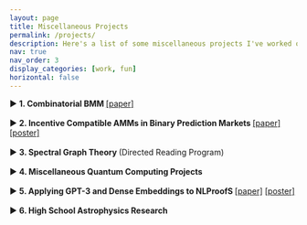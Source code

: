 ```yaml
---
layout: page
title: Miscellaneous Projects
permalink: /projects/
description: Here's a list of some miscellaneous projects I've worked on. 
nav: true
nav_order: 3
display_categories: [work, fun]
horizontal: false
---
```


<div class="projects-container">
  <!-- Project 1 -->
  <div class="project">
    <div class="project-header" id="project-matroids">
      <span class="triangle" onclick="toggleDetails(this)">▶</span>
      <span class="project-title"><b> 1. Combinatorial BMM </b> <a href="../assets/pdf/CombinatorialBMM.pdf" target="_blank">[paper]</a></span>
    </div>
    <div class="details" style="display: none;">
    <p> Survey of recent breakthrough in fine-grained complexity on combinatorial boolean matrix multiplication. Final project for COS521: Advanced Algorithm Design (Graduate) with Huacheng Yu. </p>
    </div>
  </div>
  <br>
  <div class="project">
    <div class="project-header" id="project-graphs">
      <span class="triangle" onclick="toggleDetails(this)">▶</span>
      <span class="project-title"><b> 2. Incentive Compatible AMMs in Binary Prediction Markets </b> <a href="../assets/pdf/COS473_Paper.pdf" target="_blank">[paper]</a> <a href="../assets/pdf/COS473_Poster.pdf" target="_blank">[poster]</a></span>
    </div>
    <div class="details" style="display: none;">
    <p> Theoretical study and simulations of <i> liquidity-sensitive </i> market scoring rule implemented in automated market makers (COS473 final project). Won Outstanding Poster award at Princeton’s 2023 DeCenter Conference on blockchains.</p>
    </div>
  </div>
  <br>
  <div class="project">
    <div class="project-header" id="project-qc">
      <span class="triangle" onclick="toggleDetails(this)">▶</span>
      <span class="project-title"><b> 3. Spectral Graph Theory </b> (Directed Reading Program)</span>
    </div>
    <div class="details" style="display: none;">
      <p> Studied Spielman’s manuscript and worked on computational project on Graph Hot Spots Conjecture with PhD student mentor.</p>
    </div>
  </div>
  <br>
  <div class="project">
    <div class="project-header" id="project-qc">
      <span class="triangle" onclick="toggleDetails(this)">▶</span>
      <span class="project-title"><b> 4. Miscellaneous Quantum Computing Projects </b> </span>
    </div>
    <div class="details" style="display: none;">
      <p> Developed a full Python pipeline for using variational quantum algorithms (QAOA) to generate thermal states with Dr. Esin Tureci and Dr. Teague Tomesh. Also worked on quantum machine learning project, focused on testing the efficacy of quantum kernel methods (COS396 final project), and placed 2nd in Princeton Qiskit 2022 Fall Fest focused on quantum search (Grover's Algorithm). </p>
    </div>
  </div>
  <br>
  <div class="project">
    <div class="project-header" id="project-qc">
      <span class="triangle" onclick="toggleDetails(this)">▶</span>
      <span class="project-title"><b> 5. Applying GPT-3 and Dense Embeddings to NLProofS  </b> <a href="../assets/pdf/COS484_Paper.pdf" target="_blank">[paper]</a> <a href="../assets/pdf/COS484_Poster.pdf" target="_blank">[poster]</a></span>
    </div>
    <div class="details" style="display: none;">
      <p> Investigated recent natural language proof generation model through two ablation studies (COS484 final project). </p>
    </div>
  </div>
  <br>
  <div class="project">
    <div class="project-header" id="project-qc">
      <span class="triangle" onclick="toggleDetails(this)">▶</span>
      <span class="project-title"><b> 6. High School Astrophysics Research </b> </span>
    </div>
    <div class="details" style="display: none;">
      <p> Worked on research projects on stellar stream formation (with Princeton faculty and NASA Advanced Supercomputing scientists); supernova light-curve modeling (Yale Summer Program in Astrophysics); and rare star classification (UC Santa Cruz). Papers published in <a href="https://emerginginvestigators.org/articles/photometric-analysis-and-light-curve-modeling-of-apparent-transient-2020pni">Harvard JEI</a>; in submission to the Astrophysical Journal. Presentations at <a href="http://meetings.aps.org/Meeting/FWS20/Session/L01.1233rd"> AAS Meeting</a> and <a href="http://meetings.aps.org/Meeting/FWS20/Session/L01.1">2020 APS Meeting</a> (first-author). </p>
    </div>
  </div>
  <!-- Repeat for other projects -->
</div>

<script>
  function toggleDetails(triangle) {
    const details = triangle.parentElement.nextElementSibling; // Get the details section
    const isOpen = details.style.display === "block";

    // Toggle details visibility
    details.style.display = isOpen ? "none" : "block";

    // Rotate the triangle
    if (isOpen) {
      triangle.classList.remove("open");
    } else {
      triangle.classList.add("open");
    }
  }
</script>
<!-- 
<div>
<b> 1. Combinatorial BMM </b> <a href="../assets/pdf/CombinatorialBMM.pdf" target="_blank">[paper]</a>
</div>

<div>

</div>

<div>
<b> 3. Spectral Graph Theory </b>
Studied Spielman’s manuscript and worked on computational project on Graph Hot Spots Conjecture with PhD student mentor.
</div>

<div>
<b> 4. Miscellaneous Quantum Computing Projects </b>
Developed a full Python pipeline for using variational quantum algorithms (QAOA) to generate thermal states with Dr. Esin Tureci and Dr. Teague Tomesh. Also worked on quantum machine learning project, focused on testing the efficacy of quantum kernel methods (COS396 final project), and placed 2nd in Princeton Qiskit 2022 Fall Fest focused on quantum search (Grover's Algorithm). </div>

<div>
<b> 5. Applying GPT-3 and Dense Embeddings to NLProofS </b>
Investigated recent natural language proof generation model through two ablation studies (COS484 final project). 
</div> -->


